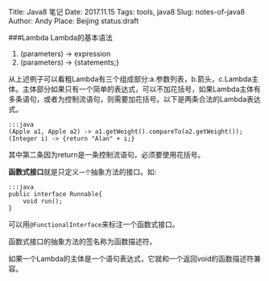 Title: Java8 笔记
Date: 2017.11.15
Tags: tools, java8
Slug: notes-of-java8
Author: Andy
Place: Beijing
status:draft

###Lambda
Lambda的基本语法

1. (parameters) -> expression
1. (parameters) -> {statements;}

从上述例子可以看粗Lambda有三个组成部分:a.参数列表，b.箭头，c.Lambda主体。主体部分如果只有一个简单的表达式，可以不加花括号，如果Lambda主体有多条语句，或者为控制流语句，则需要加花括号。以下是两条合法的Lambda表达式。

    :::java
    (Apple a1, Apple a2) -> a1.getWeight().compareTo(a2.getWeight());
    (Integer i) -> {return "Alan" + i;}

其中第二条因为return是一条控制流语句，必须要使用花括号。

**函数式接口**就是只定义`一个`抽象方法的接口。如:

    :::java
    public interface Runnable{
        void run();
    }

可以用`@FunctionalInterface`来标注一个函数式接口。

函数式接口的抽象方法的签名称为函数描述符。

如果一个Lambda的主体是一个语句表达式，它就和一个返回void的函数描述符兼容。



